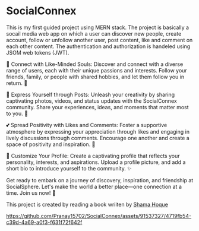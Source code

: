 # SocialConnex
This is my first guided project using MERN stack. The project is basically a socail media web app on which a user can discover new people, create account, follow or unfollow another user, post content, like and comment on each other content. The authentication and authorization is handeled using JSOM web tokens (JWT). 

👥 Connect with Like-Minded Souls:
Discover and connect with a diverse range of users, each with their unique passions and interests. Follow your friends, family, or people with shared hobbies, and let them follow you in return. 🤝

📸 Express Yourself through Posts:
Unleash your creativity by sharing captivating photos, videos, and status updates with the SocialConnex community. Share your experiences, ideas, and moments that matter most to you. 📸

💕 Spread Positivity with Likes and Comments:
Foster a supportive atmosphere by expressing your appreciation through likes and engaging in lively discussions through comments. Encourage one another and create a space of positivity and inspiration. 💬

👤 Customize Your Profile:
Create a captivating profile that reflects your personality, interests, and aspirations. Upload a profile picture, and add a short bio to introduce yourself to the community. ✨

Get ready to embark on a journey of discovery, inspiration, and friendship at SocialSphere. Let's make the world a better place—one connection at a time. Join us now! 🚀

This project is created by reading a book wriiten by [Shama Hoque](https://github.com/shamahoque)


https://github.com/Pranay15702/SocialConnex/assets/91537327/4719fb54-c39d-4a69-a0f3-f631f72f642f

